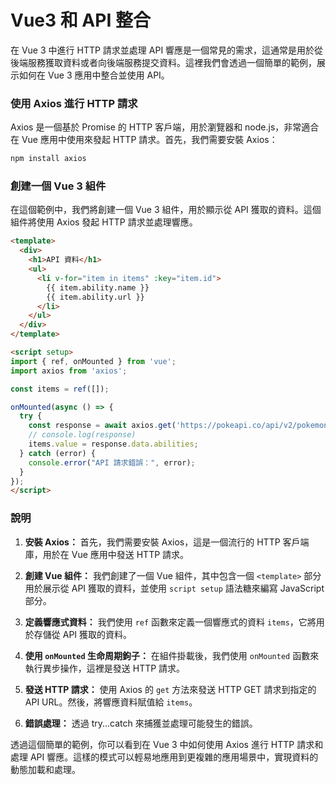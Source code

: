 # Vue3 和 API 整合

在 Vue 3 中進行 HTTP 請求並處理 API 響應是一個常見的需求，這通常是用於從後端服務獲取資料或者向後端服務提交資料。這裡我們會透過一個簡單的範例，展示如何在 Vue 3 應用中整合並使用 API。

### 使用 Axios 進行 HTTP 請求

Axios 是一個基於 Promise 的 HTTP 客戶端，用於瀏覽器和 node.js，非常適合在 Vue 應用中使用來發起 HTTP 請求。首先，我們需要安裝 Axios：

```bash
npm install axios
```

### 創建一個 Vue 3 組件

在這個範例中，我們將創建一個 Vue 3 組件，用於顯示從 API 獲取的資料。這個組件將使用 Axios 發起 HTTP 請求並處理響應。

```html
<template>
  <div>
    <h1>API 資料</h1>
    <ul>
      <li v-for="item in items" :key="item.id">
        {{ item.ability.name }}
        {{ item.ability.url }}
      </li>
    </ul>
  </div>
</template>

<script setup>
import { ref, onMounted } from 'vue';
import axios from 'axios';

const items = ref([]);

onMounted(async () => {
  try {
    const response = await axios.get('https://pokeapi.co/api/v2/pokemon/pikachu');
    // console.log(response)
    items.value = response.data.abilities;
  } catch (error) {
    console.error("API 請求錯誤：", error);
  }
});
</script>
```

### 說明

1. **安裝 Axios：** 首先，我們需要安裝 Axios，這是一個流行的 HTTP 客戶端庫，用於在 Vue 應用中發送 HTTP 請求。

2. **創建 Vue 組件：** 我們創建了一個 Vue 組件，其中包含一個 `<template>` 部分用於展示從 API 獲取的資料，並使用 `script setup` 語法糖來編寫 JavaScript 部分。

3. **定義響應式資料：** 我們使用 `ref` 函數來定義一個響應式的資料 `items`，它將用於存儲從 API 獲取的資料。

4. **使用 `onMounted` 生命周期鉤子：** 在組件掛載後，我們使用 `onMounted` 函數來執行異步操作，這裡是發送 HTTP 請求。

5. **發送 HTTP 請求：** 使用 Axios 的 `get` 方法來發送 HTTP GET 請求到指定的 API URL。然後，將響應資料賦值給 `items`。

6. **錯誤處理：** 透過 try...catch 來捕獲並處理可能發生的錯誤。

透過這個簡單的範例，你可以看到在 Vue 3 中如何使用 Axios 進行 HTTP 請求和處理 API 響應。這樣的模式可以輕易地應用到更複雜的應用場景中，實現資料的動態加載和處理。